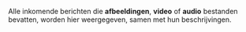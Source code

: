 Alle inkomende berichten die **afbeeldingen**, **video** of **audio** bestanden bevatten, worden hier weergegeven, samen met hun beschrijvingen.
